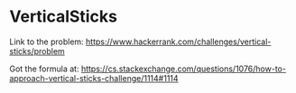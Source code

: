 # VerticalSticks

Link to the problem: https://www.hackerrank.com/challenges/vertical-sticks/problem

Got the formula at: https://cs.stackexchange.com/questions/1076/how-to-approach-vertical-sticks-challenge/1114#1114

